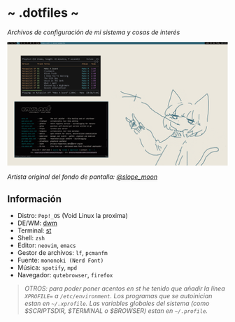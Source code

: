 # ~ .dotfiles ~
*Archivos de configuración de mi sistema y cosas de interés*

![](showcase.png)

*Artista original del fondo de pantalla: [@slope_moon](https://twitter.com/slope_moon)*

## Información
- Distro: `Pop!_OS` (Void Linux la proxima)
- DE/WM: [dwm](https://github.com/Dorovich/dwm-vido)
- Terminal: [st](https://github.com/Dorovich/st-vido)
- Shell: `zsh`
- Editor: `neovim`, `emacs`
- Gestor de archivos: `lf`, `pcmanfm`
- Fuente: `mononoki (Nerd Font)`
- Música: `spotify`, `mpd`
- Navegador: `qutebrowser`, `firefox`

> *OTROS: para poder poner acentos en st he tenido que añadir la línea `XPROFILE=` a `/etc/environment`. Los programas que se autoinician estan en `~/.xprofile`. Las variables globales del sistema (como $SCRIPTSDIR, $TERMINAL o $BROWSER) estan en `~/.profile`.*
